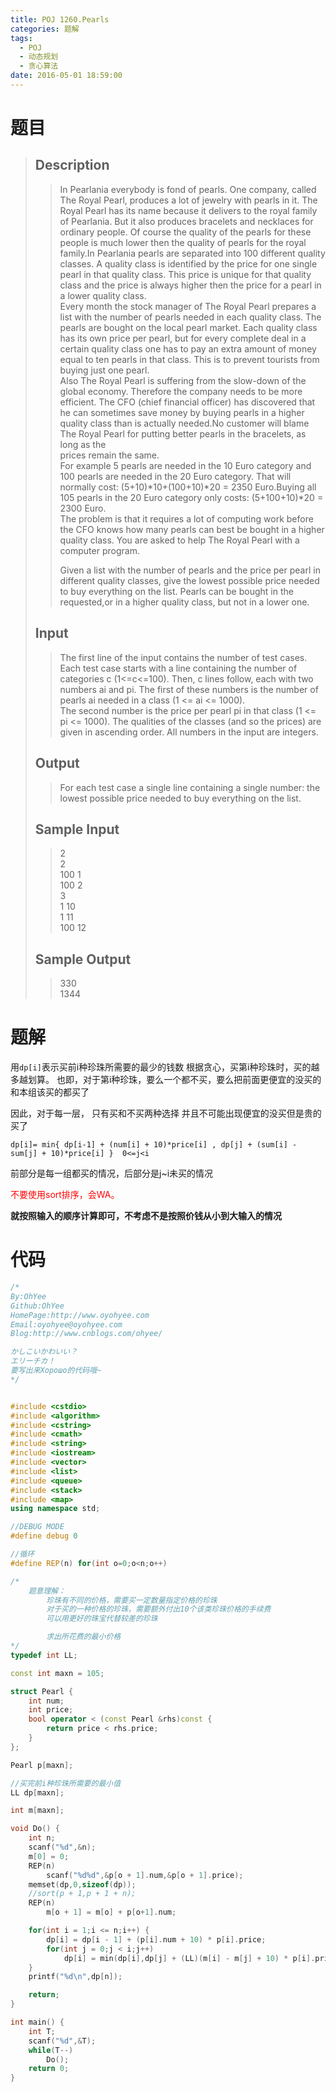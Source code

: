 ```yaml
---
title: POJ 1260.Pearls
categories: 题解
tags:
  - POJ
  - 动态规划
  - 贪心算法
date: 2016-05-01 18:59:00
---
```


# 题目

> ## Description  
> > In Pearlania everybody is fond of pearls. One company, called The Royal Pearl, produces a lot of jewelry with pearls in it. The Royal Pearl has its name because it delivers to the royal family of Pearlania. But it also produces bracelets and necklaces for ordinary people. Of course the quality of the pearls for these people is much lower then the quality of pearls for the royal family.In Pearlania pearls are separated into 100 different quality classes. A quality class is identified by the price for one single pearl in that quality class. This price is unique for that quality class and the price is always higher then the price for a pearl in a lower quality class.   
> > Every month the stock manager of The Royal Pearl prepares a list with the number of pearls needed in each quality class. The pearls are bought on the local pearl market. Each quality class has its own price per pearl, but for every complete deal in a certain quality class one has to pay an extra amount of money equal to ten pearls in that class. This is to prevent tourists from buying just one pearl.   
> > Also The Royal Pearl is suffering from the slow-down of the global economy. Therefore the company needs to be more efficient. The CFO (chief financial officer) has discovered that he can sometimes save money by buying pearls in a higher quality class than is actually needed.No customer will blame The Royal Pearl for putting better pearls in the bracelets, as long as the   
> > prices remain the same.   
> > For example 5 pearls are needed in the 10 Euro category and 100 pearls are needed in the 20 Euro category. That will normally cost: (5+10)*10+(100+10)*20 = 2350 Euro.Buying all 105 pearls in the 20 Euro category only costs: (5+100+10)*20 = 2300 Euro.   
> > The problem is that it requires a lot of computing work before the CFO knows how many pearls can best be bought in a higher quality class. You are asked to help The Royal Pearl with a computer program.   
> >   
> > Given a list with the number of pearls and the price per pearl in different quality classes, give the lowest possible price needed to buy everything on the list. Pearls can be bought in the requested,or in a higher quality class, but not in a lower one.  
>   <!--more-->
> ## Input  
> > The first line of the input contains the number of test cases. Each test case starts with a line containing the number of categories c (1&lt;=c&lt;=100). Then, c lines follow, each with two numbers ai and pi. The first of these numbers is the number of pearls ai needed in a class (1 &lt;= ai &lt;= 1000).   
> > The second number is the price per pearl pi in that class (1 &lt;= pi &lt;= 1000). The qualities of the classes (and so the prices) are given in ascending order. All numbers in the input are integers.   
>   
> ## Output  
> > For each test case a single line containing a single number: the lowest possible price needed to buy everything on the list.   
>   
> ## Sample Input  
> > 2  
> > 2  
> > 100 1  
> > 100 2  
> > 3  
> > 1 10  
> > 1 11  
> > 100 12  
>  
> ## Sample Output  
> > 330  
> > 1344  

# 题解

用`dp[i]`表示买前i种珍珠所需要的最少的钱数
根据贪心，买第i种珍珠时，买的越多越划算。
也即，对于第i种珍珠，要么一个都不买，要么把前面更便宜的没买的和本组该买的都买了
 
因此，对于每一层， 只有买和不买两种选择
并且不可能出现便宜的没买但是贵的买了
 
`dp[i]= min{ dp[i-1] + (num[i] + 10)*price[i] , dp[j] + (sum[i] - sum[j] + 10)*price[i] }  0<=j<i`
 
前部分是每一组都买的情况，后部分是j~i未买的情况
 
<font color=RED>不要使用sort排序，会WA。</font>

**就按照输入的顺序计算即可，不考虑不是按照价钱从小到大输入的情况**

  
# 代码

```cpp
/*
By:OhYee
Github:OhYee
HomePage:http://www.oyohyee.com
Email:oyohyee@oyohyee.com
Blog:http://www.cnblogs.com/ohyee/

かしこいかわいい？
エリーチカ！
要写出来Хорошо的代码哦~
*/


#include <cstdio>
#include <algorithm>
#include <cstring>
#include <cmath>
#include <string>
#include <iostream>
#include <vector>
#include <list>
#include <queue>
#include <stack>
#include <map>
using namespace std;

//DEBUG MODE
#define debug 0

//循环
#define REP(n) for(int o=0;o<n;o++)

/*
    题意理解：
        珍珠有不同的价格，需要买一定数量指定价格的珍珠
        对于买的一种价格的珍珠，需要额外付出10个该类珍珠价格的手续费
        可以用更好的珠宝代替较差的珍珠

        求出所花费的最小价格
*/
typedef int LL;

const int maxn = 105;

struct Pearl {
    int num;
    int price;
    bool operator < (const Pearl &rhs)const {
        return price < rhs.price;
    }
};

Pearl p[maxn];

//买完前i种珍珠所需要的最小值
LL dp[maxn];

int m[maxn];

void Do() {
    int n;
    scanf("%d",&n);
    m[0] = 0;
    REP(n)
        scanf("%d%d",&p[o + 1].num,&p[o + 1].price);
    memset(dp,0,sizeof(dp));
    //sort(p + 1,p + 1 + n);
    REP(n)
        m[o + 1] = m[o] + p[o+1].num;

    for(int i = 1;i <= n;i++) {
        dp[i] = dp[i - 1] + (p[i].num + 10) * p[i].price;
        for(int j = 0;j < i;j++)
            dp[i] = min(dp[i],dp[j] + (LL)(m[i] - m[j] + 10) * p[i].price);
    }
    printf("%d\n",dp[n]);

    return;
}

int main() {
    int T;
    scanf("%d",&T);
    while(T--)
        Do();
    return 0;
}
```